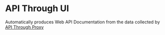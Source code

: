 # API Through UI

Automatically produces Web API Documentation from the data collected by
[API Through Proxy](https://github.com/smsohan/api_through) 
